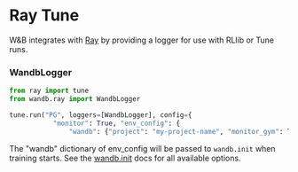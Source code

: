# Ray Tune

W&B integrates with [Ray](https://github.com/ray-project/ray) by providing a logger for use with RLlib or Tune runs.

### WandbLogger

```python
from ray import tune
from wandb.ray import WandbLogger

tune.run("PG", loggers=[WandbLogger], config={
           "monitor": True, "env_config": {
               "wandb": {"project": "my-project-name", "monitor_gym": True}}})
```

The "wandb" dictionary of env\_config will be passed to `wandb.init` when training starts. See the [wandb.init](../python/init.md) docs for all available options.

